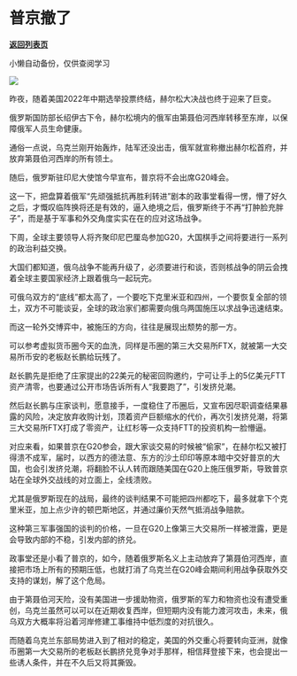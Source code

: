 # 普京撤了

[**返回列表页**](/gzh/政事堂2019)

小懒自动备份，仅供查阅学习

![](https://mmbiz.qpic.cn/mmbiz_jpg/rxhS23yu8cOtlZHGUdiaIQk9mdCK9fXyKul7H4WHVvGGMLsBUdI4S1Xd5bvHlSiaYwuMSAUrwUAQeGPo59YIHKMA/640?wx_fmt=jpeg)

昨夜，随着美国2022年中期选举投票终结，赫尔松大决战也终于迎来了巨变。  

俄罗斯国防部长绍伊古下令，赫尔松境内的俄军由第聂伯河西岸转移至东岸，以保障俄军人员生命健康。

通俗一点说，乌克兰刚开始轰炸，陆军还没出击，俄军就宣称撤出赫尔松首府，并放弃第聂伯河西岸的所有领土。  

随后，俄罗斯驻印尼大使馆今早宣布，普京将不会出席G20峰会。

这一下，把盘算着俄军“先顽强抵抗再胜利转进”剧本的政事堂看得一愣，懵了好久之后，才慨叹临阵换将还是有效的，逼入绝境之后，俄罗斯终于不再“打肿脸充胖子”，而是基于军事和外交角度实实在在的应对这场战争。

下周，全球主要领导人将齐聚印尼巴厘岛参加G20，大国棋手之间将要进行一系列的政治利益交换。

大国们都知道，俄乌战争不能再升级了，必须要进行和谈，否则核战争的阴云会拽着全球主要国家经济上跟着俄乌一起玩完。

可俄乌双方的“底线”都太高了，一个要吃下克里米亚和四州，一个要恢复全部的领土，双方不可能谈妥，全球的政治家们都需要向俄乌两国施压以求战争迅速结束。

而这一轮外交博弈中，被施压的方向，往往是展现出颓势的那一方。

可以参考虚拟货币圈今天的血洗，同样是币圈的第三大交易所FTX，就被第一大交易所币安的老板赵长鹏给玩残了。

赵长鹏先是拒绝了庄家提出的22美元的秘密回购邀约，宁可让手上的5亿美元FTT资产清零，也要通过公开市场告诉所有人“我要跑了”，引发挤兑潮。

然后赵长鹏与庄家谈判，愿意接手，一度稳住了币圈后，又宣布因尽职调查结果暴露的风险，决定放弃收购计划，顶着资产巨额缩水的代价，再次引发挤兑潮，将第三大交易所FTX打成了零资产，让红杉等一众支持FTT的投资机构一脸懵逼。

对应来看，如果普京在G20参会，跟大家谈交易的时候被“偷家”，在赫尔松又被打得溃不成军，届时，以西方的德法意、东方的沙土印印等原本暗中交好普京的大国，也会引发挤兑潮，将翻脸不认人转而跟随美国在G20上施压俄罗斯，导致普京站在全球外交战线的对立面上，全线溃败。

尤其是俄罗斯现在的战局，最终的谈判结果不可能把四州都吃下，最多就拿下个克里米亚，加上点少许的顿巴斯地区，并通过廉价天然气抵消战争赔款。

这种第三军事强国的谈判的价格，一旦在G20上像第三大交易所一样被泄露，更是会导致内部的不稳，引发内部的挤兑。

政事堂还是小看了普京的，如今，随着俄罗斯名义上主动放弃了第聂伯河西岸，直接把市场上所有的预期压低，也就打消了乌克兰在G20峰会期间利用战争获取外交支持的谋划，解了这个危局。  

由于第聂伯河天险，没有美国进一步援助物资，俄罗斯的军力和物资也没有遭受重创，乌克兰虽然可以可以在近期收复西岸，但短期内没有能力渡河攻击，未来，俄乌双方大概率将沿着河岸修建工事维持中低烈度的对抗很久。

而随着乌克兰东部局势进入到了相对的稳定，美国的外交重心将要转向亚洲，就像币圈第一大交易所的老板赵长鹏挤兑竞争对手那样，相信拜登接下来，也会提出一些诱人条件，并在不久后又将其撕毁。

